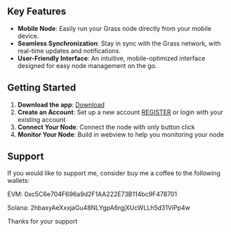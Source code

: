 ## Key Features

- **Mobile Node**: Easily run your Grass node directly from your mobile device.
- **Seamless Synchronization**: Stay in sync with the Grass network, with real-time updates and notifications.
- **User-Friendly Interface**: An intuitive, mobile-optimized interface designed for easy node management on the go.

## Getting Started

1. **Download the app**: [Download](https://github.com/airdropinsiders/Grass-Node-Mobile/releases/tag/grass)
2. **Create an Account**: Set up a new account [REGISTER](https://app.getgrass.io/register?referralCode=QUh03XKlJ4CTB5f) or login with your existing account
3. **Connect Your Node**: Connect the node with only button click
4. **Monitor Your Node**: Build in webview to help you monitoring your node

## Support

If you would like to support me, consider buy me a coffee to the following wallets:

EVM: 0xc5C6e704F696a9d2F1AA222E73B114bc9F478701

Solana: 2hbaxyAeXxxjaGu48NLYgpA6rgjXUcWLLh5d31ViPp4w

Thanks for your support
